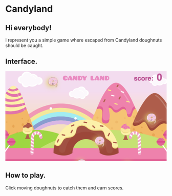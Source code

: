 <h1>Candyland</h1>

<h2>Hi everybody!</h2>
<p>I represent you a simple game where escaped from Candyland doughnuts should be caught.</p>

<h2>Interface.</h2>
<img src="candyland.png">

<h2>How to play.</h2>
<p>Click moving doughnuts to catch them and earn scores.</p>



